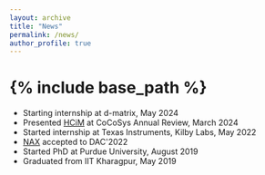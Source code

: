 ```yaml
---
layout: archive
title: "News"
permalink: /news/
author_profile: true
---
```


{% include base_path %}
======
* Starting internship at d-matrix, May 2024
* Presented [HCiM](https://arxiv.org/pdf/2403.13577.pdf) at CoCoSys Annual Review, March 2024
* Started internship at Texas Instruments, Kilby Labs, May 2022 
* [NAX](https://dl.acm.org/doi/pdf/10.1145/3489517.3530476) accepted to DAC'2022
* Started PhD at Purdue University, August 2019
* Graduated from IIT Kharagpur, May 2019 